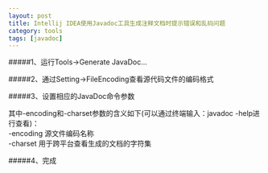 ```yaml
---
layout: post
title: Intellij IDEA使用Javadoc工具生成注释文档时提示错误和乱码问题
category: tools
tags: [javadoc]
---
```


#####1、运行Tools->Generate JavaDoc...

#####2、通过Setting->FileEncoding查看源代码文件的编码格式

#####3、设置相应的JavaDoc命令参数

其中-encoding和-charset参数的含义如下(可以通过终端输入：javadoc -help进行查看)：  
-encoding <name>			源文件编码名称  
-charset  <charset> 		用于跨平台查看生成的文档的字符集

#####4、完成
